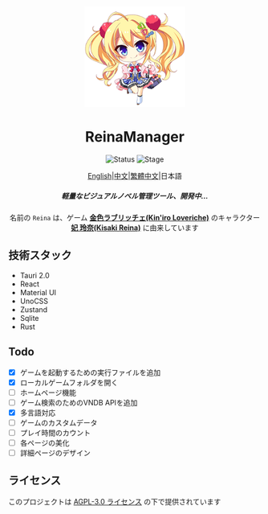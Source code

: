 <div align="center">
  <div style="width:200px">
    <a href="https://vndb.org/c64303">
      <img src="src-tauri/icons/reina.png" alt="Reina">
    </a>
  </div>

<h1>ReinaManager</h1>

![Status](https://img.shields.io/badge/status-active-brightgreen) ![Stage](https://img.shields.io/badge/stage-beta-blue)

<p align="center"><a href="./README.md">English</a>|<a href="./README.zh_CN.md">中文</a>|<a href="./README.zh_TW.md">繁體中文</a>|日本語</p>

<h5>軽量なビジュアルノベル管理ツール、開発中...</h5>

名前の `Reina` は、ゲーム <a href="https://vndb.org/v21852"><b>金色ラブリッチェ(Kin'iro Loveriche)</b></a> のキャラクター <a href="https://vndb.org/c64303"><b>妃 玲奈(Kisaki Reina)</b></a> に由来しています

</div>

## 技術スタック

- Tauri 2.0
- React
- Material UI
- UnoCSS
- Zustand
- Sqlite
- Rust

## Todo

- [x] ゲームを起動するための実行ファイルを追加
- [x] ローカルゲームフォルダを開く
- [ ] ホームページ機能
- [ ] ゲーム検索のためのVNDB APIを追加
- [x] 多言語対応
- [ ] ゲームのカスタムデータ
- [ ] プレイ時間のカウント
- [ ] 各ページの美化
- [ ] 詳細ページのデザイン

## ライセンス

このプロジェクトは [AGPL-3.0 ライセンス](https://github.com/huoshen80/ReinaManager#AGPL-3.0-1-ov-file) の下で提供されています

